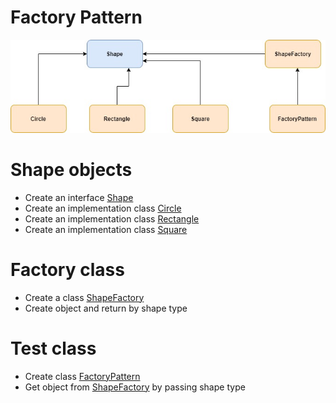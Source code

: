 # Factory Pattern
![picture](factory-pattern-1.jpg)

# Shape objects
* Create an interface [Shape](Shape.java)
* Create an implementation class [Circle](Circle.java)
* Create an implementation class [Rectangle](Rectangle.java)
* Create an implementation class [Square](Square.java)

# Factory class
* Create a class [ShapeFactory](ShapeFactory.java)
* Create object and return by shape type

# Test class
* Create class [FactoryPattern](FactoryPattern.java)
* Get object from [ShapeFactory](ShapeFactory.java) by passing shape type